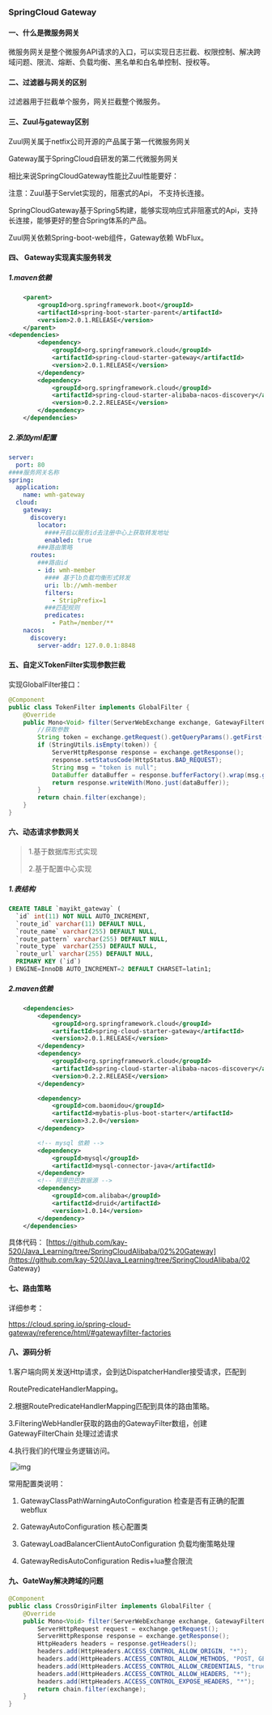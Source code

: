 ### SpringCloud Gateway

#### 一、什么是微服务网关

微服务网关是整个微服务API请求的入口，可以实现日志拦截、权限控制、解决跨域问题、限流、熔断、负载均衡、黑名单和白名单控制、授权等。

#### 二、过滤器与网关的区别

过滤器用于拦截单个服务，网关拦截整个微服务。

#### 三、Zuul与gateway区别

Zuul网关属于netfix公司开源的产品属于第一代微服务网关

Gateway属于SpringCloud自研发的第二代微服务网关

相比来说SpringCloudGateway性能比Zuul性能要好：

注意：Zuul基于Servlet实现的，阻塞式的Api， 不支持长连接。

SpringCloudGateway基于Spring5构建，能够实现响应式非阻塞式的Api，支持长连接，能够更好的整合Spring体系的产品。

Zuul网关依赖Spring-boot-web组件，Gateway依赖 WbFlux。

#### 四、 Gateway实现真实服务转发

##### 1.maven依赖

```xml
    <parent>
        <groupId>org.springframework.boot</groupId>
        <artifactId>spring-boot-starter-parent</artifactId>
        <version>2.0.1.RELEASE</version>
    </parent>
<dependencies>
        <dependency>
            <groupId>org.springframework.cloud</groupId>
            <artifactId>spring-cloud-starter-gateway</artifactId>
            <version>2.0.1.RELEASE</version>
        </dependency>
        <dependency>
            <groupId>org.springframework.cloud</groupId>
            <artifactId>spring-cloud-starter-alibaba-nacos-discovery</artifactId>
            <version>0.2.2.RELEASE</version>
        </dependency>
    </dependencies>
```

##### 2.添加yml配置

```yaml
server:
  port: 80
####服务网关名称
spring:
  application:
    name: wmh-gateway
  cloud:
    gateway:
      discovery:
        locator:
          ####开启以服务id去注册中心上获取转发地址
          enabled: true
        ###路由策略
      routes:
        ###路由id
        - id: wmh-member
          #### 基于lb负载均衡形式转发
          uri: lb://wmh-member
          filters:
            - StripPrefix=1
          ###匹配规则
          predicates:
            - Path=/member/**
    nacos:
      discovery:
        server-addr: 127.0.0.1:8848
```

#### 五、自定义TokenFilter实现参数拦截 

实现GlobalFilter接口：

```java
@Component
public class TokenFilter implements GlobalFilter {
    @Override
    public Mono<Void> filter(ServerWebExchange exchange, GatewayFilterChain chain) {
        //获取参数
        String token = exchange.getRequest().getQueryParams().getFirst("token");
        if (StringUtils.isEmpty(token)) {
            ServerHttpResponse response = exchange.getResponse();
            response.setStatusCode(HttpStatus.BAD_REQUEST);
            String msg = "token is null";
            DataBuffer dataBuffer = response.bufferFactory().wrap(msg.getBytes());
            return response.writeWith(Mono.just(dataBuffer));
        }
        return chain.filter(exchange);
    }
}
```

#### 六、动态请求参数网关

> 1.基于数据库形式实现
>
> 2.基于配置中心实现

##### 1.表结构

```sql
CREATE TABLE `mayikt_gateway` (
  `id` int(11) NOT NULL AUTO_INCREMENT,
  `route_id` varchar(11) DEFAULT NULL,
  `route_name` varchar(255) DEFAULT NULL,
  `route_pattern` varchar(255) DEFAULT NULL,
  `route_type` varchar(255) DEFAULT NULL,
  `route_url` varchar(255) DEFAULT NULL,
  PRIMARY KEY (`id`)
) ENGINE=InnoDB AUTO_INCREMENT=2 DEFAULT CHARSET=latin1;
```

##### 2.maven依赖

```xml
    <dependencies>
        <dependency>
            <groupId>org.springframework.cloud</groupId>
            <artifactId>spring-cloud-starter-gateway</artifactId>
            <version>2.0.1.RELEASE</version>
        </dependency>
        <dependency>
            <groupId>org.springframework.cloud</groupId>
            <artifactId>spring-cloud-starter-alibaba-nacos-discovery</artifactId>
            <version>0.2.2.RELEASE</version>
        </dependency>

        <dependency>
            <groupId>com.baomidou</groupId>
            <artifactId>mybatis-plus-boot-starter</artifactId>
            <version>3.2.0</version>
        </dependency>

        <!-- mysql 依赖 -->
        <dependency>
            <groupId>mysql</groupId>
            <artifactId>mysql-connector-java</artifactId>
        </dependency>
        <!-- 阿里巴巴数据源 -->
        <dependency>
            <groupId>com.alibaba</groupId>
            <artifactId>druid</artifactId>
            <version>1.0.14</version>
        </dependency>
    </dependencies>
```

具体代码： [https://github.com/kay-520/Java_Learning/tree/SpringCloudAlibaba/02%20Gateway](https://github.com/kay-520/Java_Learning/tree/SpringCloudAlibaba/02 Gateway) 

#### 七、路由策略

详细参考：

https://cloud.spring.io/spring-cloud-gateway/reference/html/#gatewayfilter-factories

#### 八、源码分析

1.客户端向网关发送Http请求，会到达DispatcherHandler接受请求，匹配到

RoutePredicateHandlerMapping。

2.根据RoutePredicateHandlerMapping匹配到具体的路由策略。

3.FilteringWebHandler获取的路由的GatewayFilter数组，创建 GatewayFilterChain 处理过滤请求

4.执行我们的代理业务逻辑访问。

​         ![img](img/1.jpg)  





常用配置类说明：

1. GatewayClassPathWarningAutoConfiguration 检查是否有正确的配置webflux

2. GatewayAutoConfiguration 核心配置类

3. GatewayLoadBalancerClientAutoConfiguration 负载均衡策略处理

4. GatewayRedisAutoConfiguration Redis+lua整合限流

#### 九、GateWay解决跨域的问题

```java
@Component
public class CrossOriginFilter implements GlobalFilter {
    @Override
    public Mono<Void> filter(ServerWebExchange exchange, GatewayFilterChain chain) {
        ServerHttpRequest request = exchange.getRequest();
        ServerHttpResponse response = exchange.getResponse();
        HttpHeaders headers = response.getHeaders();
        headers.add(HttpHeaders.ACCESS_CONTROL_ALLOW_ORIGIN, "*");
        headers.add(HttpHeaders.ACCESS_CONTROL_ALLOW_METHODS, "POST, GET, PUT, OPTIONS, DELETE, PATCH");
        headers.add(HttpHeaders.ACCESS_CONTROL_ALLOW_CREDENTIALS, "true");
        headers.add(HttpHeaders.ACCESS_CONTROL_ALLOW_HEADERS, "*");
        headers.add(HttpHeaders.ACCESS_CONTROL_EXPOSE_HEADERS, "*");
        return chain.filter(exchange);
    }
}
```

